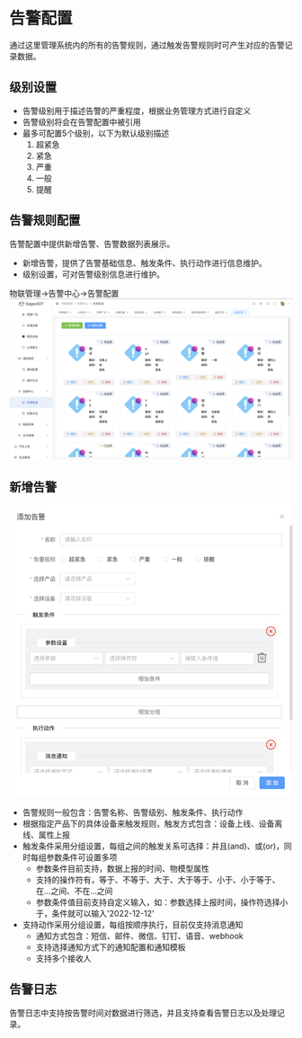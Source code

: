 # 告警配置

通过这里管理系统内的所有的告警规则，通过触发告警规则时可产生对应的告警记录数据。

## 级别设置
- 告警级别用于描述告警的严重程度，根据业务管理方式进行自定义
- 告警级别将会在告警配置中被引用
- 最多可配置5个级别，以下为默认级别描述
    1. 超紧急
    2. 紧急
    3. 严重
    4. 一般
    5. 提醒

## 告警规则配置
告警配置中提供新增告警、告警数据列表展示。

- 新增告警，提供了告警基础信息、触发条件、执行动作进行信息维护。
- 级别设置，可对告警级别信息进行维护。

物联管理->告警中心->告警配置
![](../imgs/alarm/image-20230813214001558.png)


## 新增告警
![](../imgs/alarm/image-20230813214149077.png)
- 告警规则一般包含：告警名称、告警级别、触发条件、执行动作
- 根据指定产品下的具体设备来触发规则，触发方式包含：设备上线、设备离线、属性上报
- 触发条件采用分组设置，每组之间的触发关系可选择：并且(and)、或(or)，同时每组参数条件可设置多项
    - 参数条件目前支持，数据上报的时间、物模型属性
    - 支持的操作符有，等于、不等于、大于、大于等于、小于、小于等于、在...之间、不在...之间
    - 参数条件值目前支持自定义输入，如：参数选择上报时间，操作符选择小于，条件就可以输入'2022-12-12'
- 支持动作采用分组设置，每组按顺序执行，目前仅支持消息通知
    - 通知方式包含：短信、邮件、微信、钉钉、语音、webhook
    - 支持选择通知方式下的通知配置和通知模板
    - 支持多个接收人

## 告警日志
告警日志中支持按告警时间对数据进行筛选，并且支持查看告警日志以及处理记录。



